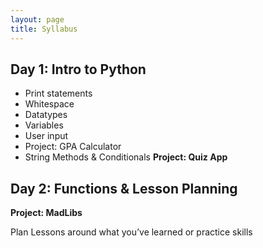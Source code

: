 ```yaml
---
layout: page
title: Syllabus
---
```


## Day 1: Intro to Python
- Print statements
- Whitespace
- Datatypes
- Variables
- User input
- Project: GPA Calculator
- String Methods & Conditionals
**Project: Quiz App**

## Day 2: Functions & Lesson Planning
**Project: MadLibs**

Plan Lessons around what you’ve learned or practice skills
